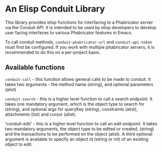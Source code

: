 # An Elisp Conduit Library

This library provides elisp functions for interfacing to a Phabricator
server via the Conduit API.  It is intended to be used by elisp developers
to develop user facing interfaces to various Phabricator features in Emacs.

To call conduit methods, `conduit-phabricator-url` and `conduit-api-token`
must first be configured.  If you work with multiple phabricator servers,
it is recommended to do this on a per-project basis.

## Available functions

`conduit-call` - this function allows general calls to be made to conduit.
It takes two arguments - the method name (string), and optional
parameters (alist)

`conduit-search` - this is a higher level function to call a search endpoint.
It takes one mandatory argument, which is the object type  to search for
(string), and optional args for queryKey (string), constraints (alist),
attachments (list) and cursor (alist).

'conduit-edit' - this is a higher level function to call an edit endpoint.
It takes two mandatory arguments, the object type to be edited or created,
(string) and the transactions to be performed on the object (alist).
A third optional argument is available to specify an object id (string
or int) of an existing object to edit.
